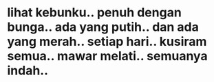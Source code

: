 # lihat kebunku.. penuh dengan bunga.. ada yang putih.. dan ada yang merah.. setiap hari.. kusiram semua.. mawar melati.. semuanya indah..
 
